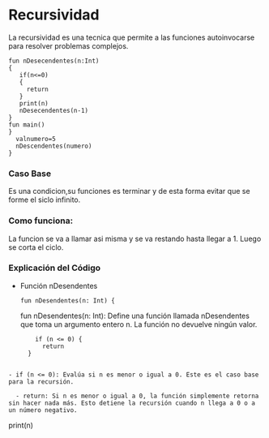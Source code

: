 # Recursividad
La recursividad es una tecnica que permite a las funciones autoinvocarse para resolver problemas complejos.
~~~~
fun nDesecendentes(n:Int)
{
   if(n<=0)
   {
     return
   }
   print(n)
   nDesecendentes(n-1)
}
fun main()
}
  valnumero=5
  nDescendentes(numero)
}
~~~~
### Caso Base
Es una condicion,su funciones es terminar y de esta forma evitar que se forme el siclo infinito.
### Como funciona:
La funcion se va a llamar asi misma y se va restando hasta llegar a 1.
Luego se corta el ciclo.
### Explicación del Código
- Función nDesendentes
  ~~~
  fun nDesendentes(n: Int) {
  ~~~
  fun nDesendentes(n: Int): Define una función llamada nDesendentes que toma un argumento entero n. La función no devuelve ningún valor.
  ~~~
      if (n <= 0) {
        return
    }
 ~~~

- if (n <= 0): Evalúa si n es menor o igual a 0. Este es el caso base para la recursión.

   - return: Si n es menor o igual a 0, la función simplemente retorna sin hacer nada más. Esto detiene la recursión cuando n llega a 0 o a un número negativo.

~~~
  print(n)
~~~
